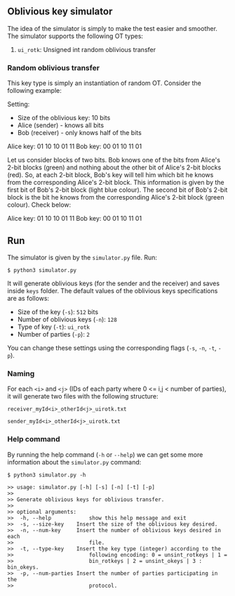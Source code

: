 ## Oblivious key simulator

The idea of the simulator is simply to make the test easier and smoother. The simulator supports the following OT types:

1. `ui_rotk`: Unsigned int random oblivious transfer 


### Random oblivious transfer

This key type is simply an instantiation of random OT. Consider the following example:

Setting:
- Size of the oblivious key: 10 bits
- Alice (sender) - knows all bits
- Bob (receiver) - only knows half of the bits

Alice key: 01 10 10 01 11
Bob key:  00 01 10 11 01 

Let us consider blocks of two bits. Bob knows one of the bits from Alice's 2-bit blocks (green) and nothing about the other bit of Alice's 2-bit blocks (red). So, at each 2-bit block, Bob's key will tell him which bit he knows from the corresponding Alice's 2-bit block. This information is given by the first bit of Bob's 2-bit block (light blue colour). The second bit of Bob's 2-bit block is the bit he knows from the corresponding Alice's 2-bit block (green colour). Check below:

Alice key: 01 10 10 01 11
Bob key:  00 01 10 11 01 

## Run

The simulator is given by the `simulator.py` file. Run:

```
$ python3 simulator.py
```

It will generate oblivious keys (for the sender and the receiver) and saves inside `keys` folder. The default values of the oblivious keys specifications are as follows:

- Size of the key (`-s`): `512` bits
- Number of oblivious keys (`-n`): `128`
- Type of key (`-t`): `ui_rotk`
- Number of parties (`-p`): `2`

You can change these settings using the corresponding flags (`-s`, `-n`, `-t`, `-p`). 

### Naming

For each `<i>` and `<j>` (IDs of each party where 0 <= i,j < number of parties), it will generate two files with the following structure:

`receiver_myId<i>_otherId<j>_uirotk.txt`

`sender_myId<i>_otherId<j>_uirotk.txt`

### Help command

By running the help command (`-h` or `--help`) we can get some more information about the `simulator.py` command:


```
$ python3 simulator.py -h

>> usage: simulator.py [-h] [-s] [-n] [-t] [-p]
>>
>> Generate oblivious keys for oblivious transfer.
>>
>> optional arguments:
>>  -h, --help            show this help message and exit
>>  -s, --size-key    Insert the size of the oblivious key desired.
>>  -n, --num-key     Insert the number of oblivious keys desired in each
>>                        file.
>>  -t, --type-key    Insert the key type (integer) according to the
>>                        following encoding: 0 = unsint_rotkeys | 1 =
>>                        bin_rotkeys | 2 = unsint_okeys | 3 : bin_okeys.
>>  -p, --num-parties Insert the number of parties participating in the
>>                        protocol.
```